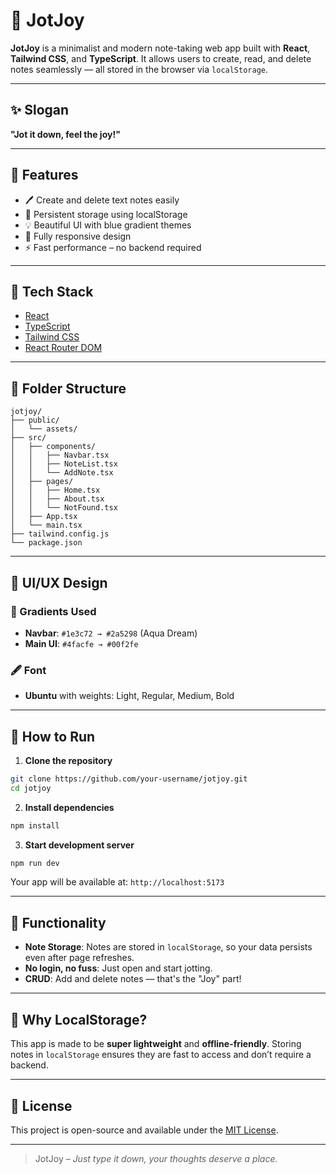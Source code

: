 
# 📝 JotJoy

**JotJoy** is a minimalist and modern note-taking web app built with **React**, **Tailwind CSS**, and **TypeScript**. It allows users to create, read, and delete notes seamlessly — all stored in the browser via `localStorage`.

---

## ✨ Slogan

**"Jot it down, feel the joy!"**

---

## 🚀 Features

- 🖊️ Create and delete text notes easily
- 💾 Persistent storage using localStorage
- 💡 Beautiful UI with blue gradient themes
- 📱 Fully responsive design
- ⚡ Fast performance – no backend required

---

## 🧰 Tech Stack

- [React](https://reactjs.org/)
- [TypeScript](https://www.typescriptlang.org/)
- [Tailwind CSS](https://tailwindcss.com/)
- [React Router DOM](https://reactrouter.com/)

---

## 📁 Folder Structure

```
jotjoy/
├── public/
│   └── assets/
├── src/
│   ├── components/
│   │   ├── Navbar.tsx
│   │   ├── NoteList.tsx
│   │   └── AddNote.tsx
│   ├── pages/
│   │   ├── Home.tsx
│   │   ├── About.tsx
│   │   └── NotFound.tsx
│   ├── App.tsx
│   └── main.tsx
├── tailwind.config.js
└── package.json
```

---

## 🎨 UI/UX Design

### 🌈 Gradients Used

- **Navbar**: `#1e3c72 → #2a5298` (Aqua Dream)
- **Main UI**: `#4facfe → #00f2fe`

### 🖋️ Font

- **Ubuntu** with weights: Light, Regular, Medium, Bold

---

## 🔧 How to Run

1. **Clone the repository**
```bash
git clone https://github.com/your-username/jotjoy.git
cd jotjoy
```

2. **Install dependencies**
```bash
npm install
```

3. **Start development server**
```bash
npm run dev
```

Your app will be available at: `http://localhost:5173`

---

## 📂 Functionality

- **Note Storage**: Notes are stored in `localStorage`, so your data persists even after page refreshes.
- **No login, no fuss**: Just open and start jotting.
- **CRUD**: Add and delete notes — that's the "Joy" part!

---

## 🤔 Why LocalStorage?

This app is made to be **super lightweight** and **offline-friendly**. Storing notes in `localStorage` ensures they are fast to access and don’t require a backend.

---

## 📄 License

This project is open-source and available under the [MIT License](LICENSE).

---

> JotJoy – _Just type it down, your thoughts deserve a place._
